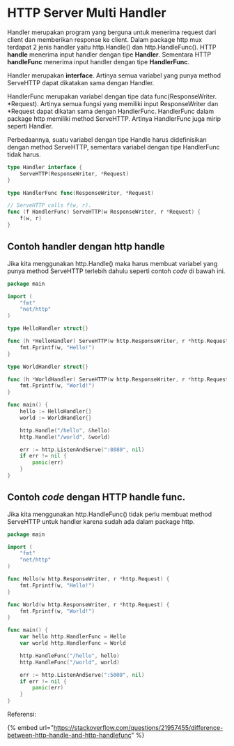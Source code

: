 # HTTP Server Multi Handler

Handler merupakan program yang berguna untuk menerima request dari client dan memberikan response ke client. Dalam package http mux terdapat 2 jenis handler yaitu http.Handle() dan http.HandleFunc(). HTTP **handle** menerima input handler dengan tipe **Handler**. Sementara HTTP **handleFunc** menerima input handler dengan tipe **HandlerFunc**.

Handler merupakan **interface**. Artinya semua variabel yang punya method ServeHTTP dapat dikatakan sama dengan Handler.&#x20;

HandlerFunc merupakan variabel dengan tipe data func(ResponseWriter. \*Request). Artinya semua fungsi yang memiliki input ResponseWriter dan \*Request dapat dikatan sama dengan HandlerFunc. HandlerFunc dalam package http memiliki method ServeHTTP. Artinya HandlerFunc juga mirip seperti Handler.&#x20;

Perbedaannya, suatu variabel dengan tipe Handle harus didefinisikan dengan method ServeHTTP, sementara variabel dengan tipe HandlerFunc tidak harus.&#x20;

```go
type Handler interface {
	ServeHTTP(ResponseWriter, *Request)
}
```

```go
type HandlerFunc func(ResponseWriter, *Request)

// ServeHTTP calls f(w, r).
func (f HandlerFunc) ServeHTTP(w ResponseWriter, r *Request) {
	f(w, r)
}
```

## Contoh handler dengan http handle

Jika kita menggunakan http.Handle() maka harus membuat variabel yang punya method ServeHTTP terlebih dahulu seperti contoh _code_ di bawah ini.

```go
package main

import (
    "fmt"
    "net/http"
)

type HelloHandler struct{}

func (h *HelloHandler) ServeHTTP(w http.ResponseWriter, r *http.Request) {
    fmt.Fprintf(w, "Hello!")
}

type WorldHandler struct{}

func (h *WorldHandler) ServeHTTP(w http.ResponseWriter, r *http.Request) {
    fmt.Fprintf(w, "World!")
}

func main() {
    hello := HelloHandler{}
    world := WorldHandler{}

    http.Handle("/hello", &hello)
    http.Handle("/world", &world)

    err := http.ListenAndServe(":8080", nil)
	if err != nil {
		panic(err)
	}
}
```

## Contoh _code_ dengan HTTP handle func.

Jika kita menggunakan http.HandleFunc() tidak perlu membuat method ServeHTTP untuk handler karena sudah ada dalam package http.

```go
package main

import (
    "fmt"
    "net/http"
)

func Hello(w http.ResponseWriter, r *http.Request) {
    fmt.Fprintf(w, "Hello!")
}

func World(w http.ResponseWriter, r *http.Request) {
    fmt.Fprintf(w, "World!")
}

func main() {
    var hello http.HandlerFunc = Hello
    var world http.HandlerFunc = World

    http.HandleFunc("/hello", hello)
    http.HandleFunc("/world", world)

    err := http.ListenAndServe(":5000", nil)
    if err != nil {
        panic(err)
    }
}
```

Referensi:

{% embed url="https://stackoverflow.com/questions/21957455/difference-between-http-handle-and-http-handlefunc" %}
